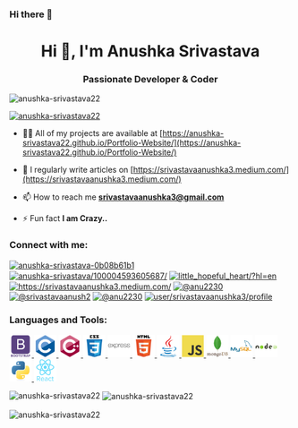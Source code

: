 ### Hi there 👋

<!--
**anushka-srivastava22/anushka-srivastava22** is a ✨ _special_ ✨ repository because its `README.md` (this file) appears on your GitHub profile.

Here are some ideas to get you started:

- 🔭 I’m currently working on ...
- 🌱 I’m currently learning ...
- 👯 I’m looking to collaborate on ...
- 🤔 I’m looking for help with ...
- 💬 Ask me about ...
- 📫 How to reach me: ...
- 😄 Pronouns: ...
- ⚡ Fun fact: ...
-->
<h1 align="center">Hi 👋, I'm Anushka Srivastava</h1>
<h3 align="center">Passionate Developer & Coder</h3>

<p align="left"> <img src="https://komarev.com/ghpvc/?username=anushka-srivastava22&label=Profile%20views&color=0e75b6&style=flat" alt="anushka-srivastava22" /> </p>

<p align="left"> <a href="https://github.com/ryo-ma/github-profile-trophy"><img src="https://github-profile-trophy.vercel.app/?username=anushka-srivastava22" alt="anushka-srivastava22" /></a> </p>

- 👨‍💻 All of my projects are available at [https://anushka-srivastava22.github.io/Portfolio-Website/](https://anushka-srivastava22.github.io/Portfolio-Website/)

- 📝 I regularly write articles on [https://srivastavaanushka3.medium.com/](https://srivastavaanushka3.medium.com/)

- 📫 How to reach me **srivastavaanushka3@gmail.com**

- ⚡ Fun fact **I am Crazy..**

<h3 align="left">Connect with me:</h3>
<p align="left">
<a href="https://linkedin.com/in/anushka-srivastava-0b08b61b1" target="blank"><img align="center" src="https://raw.githubusercontent.com/rahuldkjain/github-profile-readme-generator/master/src/images/icons/Social/linked-in-alt.svg" alt="anushka-srivastava-0b08b61b1" height="30" width="40" /></a>
<a href="https://www.facebook.com/people/Anushka-Srivastava/100004593605687/" target="blank"><img align="center" src="https://raw.githubusercontent.com/rahuldkjain/github-profile-readme-generator/master/src/images/icons/Social/facebook.svg" alt="anushka-srivastava/100004593605687/" height="30" width="40" /></a>
<a href="https://instagram.com/little_hopeful_heart/?hl=en" target="blank"><img align="center" src="https://raw.githubusercontent.com/rahuldkjain/github-profile-readme-generator/master/src/images/icons/Social/instagram.svg" alt="little_hopeful_heart/?hl=en" height="30" width="40" /></a>
<a href="https://srivastavaanushka3.medium.com/" target="blank"><img align="center" src="https://raw.githubusercontent.com/rahuldkjain/github-profile-readme-generator/master/src/images/icons/Social/medium.svg" alt="https://srivastavaanushka3.medium.com/" height="30" width="40" /></a>
<a href="https://www.codechef.com/users/anu2230" target="blank"><img align="center" src="https://cdn.jsdelivr.net/npm/simple-icons@3.1.0/icons/codechef.svg" alt="@anu2230" height="30" width="40" /></a>
<a href="https://www.hackerrank.com/srivastavaanush2" target="blank"><img align="center" src="https://raw.githubusercontent.com/rahuldkjain/github-profile-readme-generator/master/src/images/icons/Social/hackerrank.svg" alt="@srivastavaanush2" height="30" width="40" /></a>
<a href="https://leetcode.com/anu2230/" target="blank"><img align="center" src="https://raw.githubusercontent.com/rahuldkjain/github-profile-readme-generator/master/src/images/icons/Social/leet-code.svg" alt="@anu2230" height="30" width="40" /></a>
<a href="https://auth.geeksforgeeks.org/user/srivastavaanushka3/profile" target="blank"><img align="center" src="https://raw.githubusercontent.com/rahuldkjain/github-profile-readme-generator/master/src/images/icons/Social/geeks-for-geeks.svg" alt="user/srivastavaanushka3/profile" height="30" width="40" /></a>
</p>

<h3 align="left">Languages and Tools:</h3>
<p align="left"> <a href="https://getbootstrap.com" target="_blank"> <img src="https://raw.githubusercontent.com/devicons/devicon/master/icons/bootstrap/bootstrap-plain-wordmark.svg" alt="bootstrap" width="40" height="40"/> </a> <a href="https://www.cprogramming.com/" target="_blank"> <img src="https://raw.githubusercontent.com/devicons/devicon/master/icons/c/c-original.svg" alt="c" width="40" height="40"/> </a> <a href="https://www.w3schools.com/cpp/" target="_blank"> <img src="https://raw.githubusercontent.com/devicons/devicon/master/icons/cplusplus/cplusplus-original.svg" alt="cplusplus" width="40" height="40"/> </a> <a href="https://www.w3schools.com/css/" target="_blank"> <img src="https://raw.githubusercontent.com/devicons/devicon/master/icons/css3/css3-original-wordmark.svg" alt="css3" width="40" height="40"/> </a> <a href="https://expressjs.com" target="_blank"> <img src="https://raw.githubusercontent.com/devicons/devicon/master/icons/express/express-original-wordmark.svg" alt="express" width="40" height="40"/> </a> <a href="https://www.w3.org/html/" target="_blank"> <img src="https://raw.githubusercontent.com/devicons/devicon/master/icons/html5/html5-original-wordmark.svg" alt="html5" width="40" height="40"/> </a> <a href="https://www.java.com" target="_blank"> <img src="https://raw.githubusercontent.com/devicons/devicon/master/icons/java/java-original.svg" alt="java" width="40" height="40"/> </a> <a href="https://developer.mozilla.org/en-US/docs/Web/JavaScript" target="_blank"> <img src="https://raw.githubusercontent.com/devicons/devicon/master/icons/javascript/javascript-original.svg" alt="javascript" width="40" height="40"/> </a> <a href="https://www.mongodb.com/" target="_blank"> <img src="https://raw.githubusercontent.com/devicons/devicon/master/icons/mongodb/mongodb-original-wordmark.svg" alt="mongodb" width="40" height="40"/> </a> <a href="https://www.mysql.com/" target="_blank"> <img src="https://raw.githubusercontent.com/devicons/devicon/master/icons/mysql/mysql-original-wordmark.svg" alt="mysql" width="40" height="40"/> </a> <a href="https://nodejs.org" target="_blank"> <img src="https://raw.githubusercontent.com/devicons/devicon/master/icons/nodejs/nodejs-original-wordmark.svg" alt="nodejs" width="40" height="40"/> </a> <a href="https://www.python.org" target="_blank"> <img src="https://raw.githubusercontent.com/devicons/devicon/master/icons/python/python-original.svg" alt="python" width="40" height="40"/> </a> <a href="https://reactjs.org/" target="_blank"> <img src="https://raw.githubusercontent.com/devicons/devicon/master/icons/react/react-original-wordmark.svg" alt="react" width="40" height="40"/> </a> </p>

<p><img align="left" src="https://github-readme-stats.vercel.app/api/top-langs?username=anushka-srivastava22&show_icons=true&locale=en&layout=compact" alt="anushka-srivastava22" /></p>

<p>&nbsp;<img align="center" src="https://github-readme-stats.vercel.app/api?username=anushka-srivastava22&show_icons=true&locale=en" alt="anushka-srivastava22" /></p>

<p><img align="center" src="https://github-readme-streak-stats.herokuapp.com/?user=anushka-srivastava22&" alt="anushka-srivastava22" /></p>
